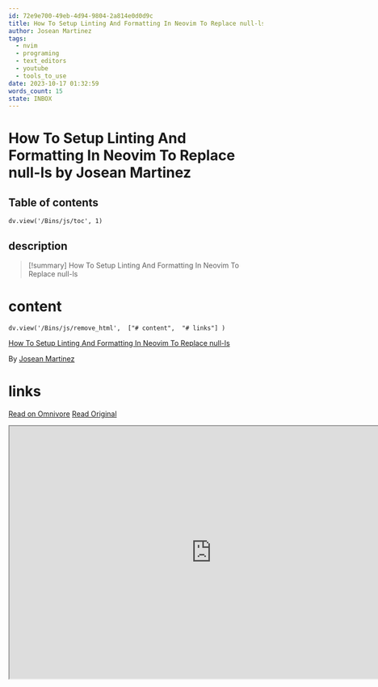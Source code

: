 ```yaml
---
id: 72e9e700-49eb-4d94-9804-2a814e0d0d9c
title: How To Setup Linting And Formatting In Neovim To Replace null-ls
author: Josean Martinez
tags:
  - nvim
  - programing
  - text_editors
  - youtube
  - tools_to_use
date: 2023-10-17 01:32:59
words_count: 15
state: INBOX
---
```


# How To Setup Linting And Formatting In Neovim To Replace null-ls by Josean Martinez
## Table of contents
```dataviewjs 
dv.view('/Bins/js/toc', 1) 
```


## description
>[!summary] 
> How To Setup Linting And Formatting In Neovim To Replace null-ls


# content
```dataviewjs 
dv.view('/Bins/js/remove_html',  ["# content",  "# links"] ) 
```
[How To Setup Linting And Formatting In Neovim To Replace null-ls](https://www.youtube.com/watch?v=ybUE4D80XSk)

By [Josean Martinez](https://www.youtube.com/@joseanmartinez)



# links
[Read on Omnivore](https://omnivore.app/me/how-to-setup-linting-and-formatting-in-neovim-to-replace-null-ls-18b3a9efa81)
[Read Original](https://www.youtube.com/watch?v=ybUE4D80XSk)

<iframe src="https://www.youtube.com/watch?v=ybUE4D80XSk"  width="800" height="500"></iframe>
